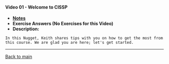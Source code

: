 #### Video 01 - Welcome to CISSP

- **[Notes](notes.md)**
- **Exercise Answers (No Exercises for this Video)**
- **Description:**

```
In this Nugget, Keith shares tips with you on how to get the most from
this course. We are glad you are here; let's get started.
```

---
 
[Back to main](https://github.com/rot0xd/CBTNuggets/blob/master/CISSP/README.md)

